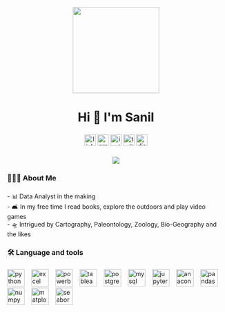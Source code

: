 <div align="center">
  <img height="200" src="https://i.ibb.co/NV112FQ/vaultboy-pipboy-clipart-removebg-preview.png"  />
</div>

###

<h1 align="center">Hi 👋 I'm Sanil</h1>

###

<div align="center">
  <a href="https://www.linkedin.com/in/sanil-jadhav/" target="_blank"><img src="https://img.shields.io/static/v1?message=LinkedIn&logo=linkedin&label=&color=0077B5&logoColor=white&labelColor=&style=for-the-badge" height="26" alt="linkedin logo" /></a>
  <a href="mailto:sanilj777@gmail.com" target="_blank"><img src="https://img.shields.io/static/v1?message=Gmail&logo=gmail&label=&color=D14836&logoColor=white&labelColor=&style=for-the-badge" height="26" alt="gmail logo" /></a>
  <a href="https://www.instagram.com/sanil_jadhav/" target="_blank"><img src="https://img.shields.io/static/v1?message=Instagram&logo=instagram&label=&color=E4405F&logoColor=white&labelColor=&style=for-the-badge" height="26" alt="instagram logo" /></a>
  <a href="https://x.com/sanilj777" target="_blank"><img src="https://img.shields.io/static/v1?message=Twitter&logo=twitter&label=&color=1DA1F2&logoColor=white&labelColor=&style=for-the-badge" height="26" alt="twitter logo" /></a>
  <a href="https://discordapp.com/users/cosmo_sentinel#7794" target="_blank"><img src="https://img.shields.io/static/v1?message=Discord&logo=discord&label=&color=7289DA&logoColor=white&labelColor=&style=for-the-badge" height="26" alt="discord logo" /></a>
</div>

###

<div align="center">
  <img src="https://visitor-badge.laobi.icu/badge?page_id=Sanil711.Sanil711&" />
</div>

###

<h3 align="left">🧑🏻‍🔬  About Me</h3>

###

<p align="left">- 📊 Data Analyst in the making<br>- 🛋️ In my free time I read books, explore the outdoors and play video games<br>- 🛸  Intrigued by Cartography, Paleontology, Zoology, Bio-Geography and the likes</p>

###

<h3 align="left">🛠 Language and tools</h3>

###

<div align="left">
  <!-- Python: -->
  <a href="https://www.python.org/doc/" target="_blank"><img src="https://cdn.jsdelivr.net/gh/devicons/devicon/icons/python/python-original.svg" height="40" alt="python logo" /><img width="12" /></a>
  <!-- Excel -->
  <a href="https://support.microsoft.com/en-us/excel"><img src="https://cdn.worldvectorlogo.com/logos/excel-4.svg" height="40" alt="excel logo" /><img width="12"/></a>
  <!-- PowerBI, Tableau -->
  <a href="https://learn.microsoft.com/en-us/power-bi/" target="_blank"><img src="https://upload.wikimedia.org/wikipedia/commons/c/cf/New_Power_BI_Logo.svg" height="40" alt="powerbi logo" /><img width="12"/></a>
  <a href="https://www.tableau.com/" target="_blank"><img src="https://cdn.worldvectorlogo.com/logos/tableau-software.svg" height="40" alt="tableau logo" /><img width="12"/></a>
  <!-- SQL: Postgres, MySQL -->
  <a href="https://www.postgresql.org/" target="_blank"><img src="https://cdn.jsdelivr.net/gh/devicons/devicon/icons/postgresql/postgresql-original.svg" height="40" alt="postgresql logo" /><img width="12"/></a>
  <a href="https://dev.mysql.com/doc/" target="_blank"><img src="https://cdn.jsdelivr.net/gh/devicons/devicon/icons/mysql/mysql-original.svg" height="40" alt="mysql logo" /><img width="12"/></a>
  <!-- Python Frameworks: Jupyter, Anaconda, Pandas, Numpy, Matplotlib, Seaborn -->
  <a href="https://docs.jupyter.org/en/latest/index.html" target="_blank"><img src="https://upload.wikimedia.org/wikipedia/commons/3/38/Jupyter_logo.svg" height="40" alt="jupyter logo" /><img width="12"/></a>
  <a href="https://www.anaconda.com/docs/tools/anaconda-org/user-guide/main" target="_blank"><img src="https://cdn.simpleicons.org/anaconda/44A833" height="40" alt="anaconda logo" /><img width="12" /></a>
  <a href="https://pandas.pydata.org/docs/user_guide/index.html" target="_blank"><img src="https://cdn.jsdelivr.net/gh/devicons/devicon/icons/pandas/pandas-original.svg" height="40" alt="pandas logo" /><img width="12"/></a>
  <a href="https://numpy.org/doc/stable/user/index.html#user" target="_blank"><img src="https://cdn.jsdelivr.net/gh/devicons/devicon/icons/numpy/numpy-original.svg" height="40" alt="numpy logo" /><img width="12"/></a>
  <a href="https://matplotlib.org/" target="_blank"><img src="https://cdn.worldvectorlogo.com/logos/matplotlib-1.svg" height="40" alt="matplotlib logo" /><img width="12"/></a>
  <a href="https://seaborn.pydata.org/index.html" target="_blank"><img src="https://seaborn.pydata.org/_images/logo-mark-lightbg.svg" height="40" alt="seaborn logo" /></a>
  <!-- ArcGIS, ESRI, etc. -->
</div>

###
